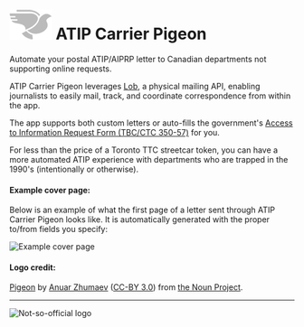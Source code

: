 # ![](public/atip-carrier-pigeon-logo-README.png) ATIP Carrier Pigeon 

Automate your postal ATIP/AIPRP letter to Canadian departments not supporting online requests.

ATIP Carrier Pigeon leverages [Lob](https://lob.com/), a physical mailing API, enabling journalists to easily mail, track, and coordinate correspondence from within the app.

The app supports both custom letters or auto-fills the government's [Access to Information Request Form (TBC/CTC 350-57)](http://www.tbs-sct.gc.ca/tbsf-fsct/350-57-eng.asp) for you.

For less than the price of a Toronto TTC streetcar token, you can have a more automated ATIP experience with departments who are trapped in the 1990's (intentionally or otherwise).

#### Example cover page:

Below is an example of what the first page of a letter sent through ATIP Carrier Pigeon looks like. It is automatically generated with the proper to/from fields you specify:

![Example cover page](http://assets.lob.com/ltr_f51280cf39311633_thumb_large_1.png)

#### Logo credit:

[Pigeon](https://thenounproject.com/term/pigeon/5854/) by [Anuar Zhumaev](https://thenounproject.com/yxorama/) ([CC-BY 3.0](https://creativecommons.org/licenses/by/3.0/)) from [the Noun Project](https://thenounproject.com/).

* * *

![Not-so-official logo](http://media.giphy.com/media/OAU9gxoQe2R1u/giphy.gif)

